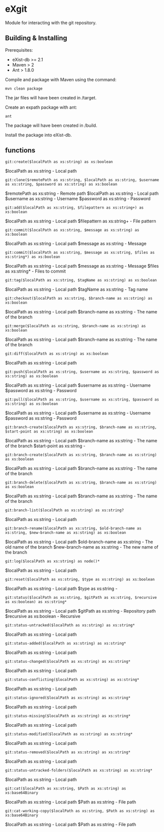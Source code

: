 
eXgit
=====

Module for interacting with the git repository.

Building & Installing
---------------------

Prerequisites:

- eXist-db >= 2.1
- Maven > 2
- Ant > 1.8.0


Compile and package with Maven using the command:

	mvn clean package
	
The jar files will have been created in /target.

Create an expath package with ant:

	ant

The package will have been created in /build.

Install the package into eXist-db.


functions
---------

```xquery
git:create($localPath as xs:string) as xs:boolean
```

$localPath as xs:string - Local path

```xquery
git:clone($remotePath as xs:string, $localPath as xs:string, $username as xs:string, $password as xs:string) as xs:boolean
```

$remotePath as xs:string - Remote path
$localPath as xs:string - Local path
$username as xs:string - Username
$password as xs:string - Password

```xquery
git:add($localPath as xs:string, $filepattern as xs:string+) as xs:boolean
```

$localPath as xs:string - Local path
$filepattern as xs:string+ - File pattern

```xquery
git:commit($localPath as xs:string, $message as xs:string) as xs:boolean
```

$localPath as xs:string - Local path
$message as xs:string - Message

```xquery
git:commit($localPath as xs:string, $message as xs:string, $files as xs:string*) as xs:boolean
```

$localPath as xs:string - Local path
$message as xs:string - Message
$files as xs:string* - Files to commit

```xquery
git:tag($localPath as xs:string, $tagName as xs:string) as xs:boolean
```

$localPath as xs:string - Local path
$tagName as xs:string - Tag name

```xquery
git:checkout($localPath as xs:string, $branch-name as xs:string) as xs:boolean
```

$localPath as xs:string - Local path
$branch-name as xs:string - The name of the branch

```xquery
git:merge($localPath as xs:string, $branch-name as xs:string) as xs:boolean
```

$localPath as xs:string - Local path
$branch-name as xs:string - The name of the branch

```xquery
git:diff($localPath as xs:string) as xs:boolean
```

$localPath as xs:string - Local path

```xquery
git:push($localPath as xs:string, $username as xs:string, $password as xs:string) as xs:boolean
```

$localPath as xs:string - Local path
$username as xs:string - Username
$password as xs:string - Password

```xquery
git:pull($localPath as xs:string, $username as xs:string, $password as xs:string) as xs:boolean
```

$localPath as xs:string - Local path
$username as xs:string - Username
$password as xs:string - Password

```xquery
git:branch-create($localPath as xs:string, $branch-name as xs:string, $start-point as xs:string) as xs:boolean
```

$localPath as xs:string - Local path
$branch-name as xs:string - The name of the branch
$start-point as xs:string - 

```xquery
git:branch-create($localPath as xs:string, $branch-name as xs:string) as xs:boolean
```

$localPath as xs:string - Local path
$branch-name as xs:string - The name of the branch

```xquery
git:branch-delete($localPath as xs:string, $branch-name as xs:string) as xs:boolean
```

$localPath as xs:string - Local path
$branch-name as xs:string - The name of the branch

```xquery
git:branch-list($localPath as xs:string) as xs:string?
```

$localPath as xs:string - Local path

```xquery
git:branch-rename($localPath as xs:string, $old-branch-name as xs:string, $new-branch-name as xs:string) as xs:boolean
```

$localPath as xs:string - Local path
$old-branch-name as xs:string - The old name of the branch
$new-branch-name as xs:string - The new name of the branch

```xquery
git:log($localPath as xs:string) as node()*
```

$localPath as xs:string - Local path

```xquery
git:reset($localPath as xs:string, $type as xs:string) as xs:boolean
```

$localPath as xs:string - Local path
$type as xs:string - 

```xquery
git:status($localPath as xs:string, $gitPath as xs:string, $recursive as xs:boolean) as xs:string*
```

$localPath as xs:string - Local path
$gitPath as xs:string - Repository path
$recursive as xs:boolean - Recursive

```xquery
git:status-untracked($localPath as xs:string) as xs:string*
```

$localPath as xs:string - Local path

```xquery
git:status-added($localPath as xs:string) as xs:string*
```

$localPath as xs:string - Local path

```xquery
git:status-changed($localPath as xs:string) as xs:string*
```

$localPath as xs:string - Local path

```xquery
git:status-conflicting($localPath as xs:string) as xs:string*
```

$localPath as xs:string - Local path

```xquery
git:status-ignored($localPath as xs:string) as xs:string*
```

$localPath as xs:string - Local path

```xquery
git:status-missing($localPath as xs:string) as xs:string*
```

$localPath as xs:string - Local path

```xquery
git:status-modified($localPath as xs:string) as xs:string*
```

$localPath as xs:string - Local path

```xquery
git:status-removed($localPath as xs:string) as xs:string*
```

$localPath as xs:string - Local path

```xquery
git:status-untracked-folders($localPath as xs:string) as xs:string*
```

$localPath as xs:string - Local path

```xquery
git:cat($localPath as xs:string, $Path as xs:string) as xs:base64Binary
```

$localPath as xs:string - Local path
$Path as xs:string - File path

```xquery
git:cat-working-copy($localPath as xs:string, $Path as xs:string) as xs:base64Binary
```

$localPath as xs:string - Local path
$Path as xs:string - File path
